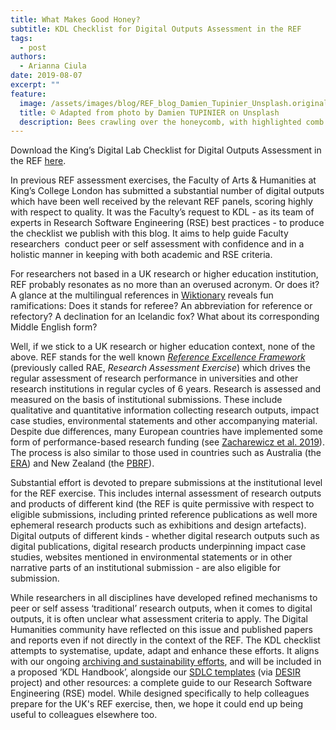 ```yaml
---
title: What Makes Good Honey?
subtitle: KDL Checklist for Digital Outputs Assessment in the REF
tags:
  - post
authors:
  - Arianna Ciula
date: 2019-08-07
excerpt: ""
feature:
  image: /assets/images/blog/REF_blog_Damien_Tupinier_Unsplash.original.jpg
  title: © Adapted from photo by Damien TUPINIER on Unsplash
  description: Bees crawling over the honeycomb, with highlighted comb's cell lines
---
```


Download the King’s Digital Lab Checklist for Digital Outputs Assessment in the REF [here](https://doi.org/10.5281/zenodo.15083720).

In previous REF assessment exercises, the Faculty of Arts & Humanities at King’s College London has submitted a substantial number of digital outputs which have been well received by the relevant REF panels, scoring highly with respect to quality. It was the Faculty’s request to KDL - as its team of experts in Research Software Engineering (RSE) best practices - to produce the checklist we publish with this blog. It aims to help guide Faculty researchers  conduct peer or self assessment with confidence and in a holistic manner in keeping with both academic and RSE criteria.

For researchers not based in a UK research or higher education institution, REF probably resonates as no more than an overused acronym. Or does it? A glance at the multilingual references in [Wiktionary](https://en.wiktionary.org/wiki/ref) reveals fun ramifications: Does it stands for referee? An abbreviation for reference or refectory? A declination for an Icelandic fox? What about its corresponding Middle English form?

Well, if we stick to a UK research or higher education context, none of the above. REF stands for the well known _[Reference Excellence Framework](https://www.ref.ac.uk/)_ (previously called RAE, _Research Assessment Exercise_) which drives the regular assessment of research performance in universities and other research institutions in regular cycles of 6 years. Research is assessed and measured on the basis of institutional submissions. These include qualitative and quantitative information collecting research outputs, impact case studies, environmental statements and other accompanying material.  Despite due differences, many European countries have implemented some form of performance-based research funding (see [Zacharewicz et al. 2019](https://doi.org/10.1093/scipol/scy041)). The process is also similar to those used in countries such as Australia (the [ERA](https://www.arc.gov.au/excellence-research-australia)) and New Zealand (the [PBRF](https://www.tec.govt.nz/funding/funding-and-performance/funding/fund-finder/performance-based-research-fund/)).

Substantial effort is devoted to prepare submissions at the institutional level for the REF exercise. This includes internal assessment of research outputs and products of different kind (the REF is quite permissive with respect to eligible submissions, including printed reference publications as well more ephemeral research products such as exhibitions and design artefacts). Digital outputs of different kinds - whether digital research outputs such as digital publications, digital research products underpinning impact case studies, websites mentioned in environmental statements or in other narrative parts of an institutional submission - are also eligible for submission.

While researchers in all disciplines have developed refined mechanisms to peer or self assess ‘traditional’ research outputs, when it comes to digital outputs, it is often unclear what assessment criteria to apply. The Digital Humanities community have reflected on this issue and published papers and reports even if not directly in the context of the REF. The KDL checklist attempts to systematise, update, adapt and enhance these efforts. It aligns with our ongoing [archiving and sustainability efforts](/our-work/archiving-sustainability/), and will be included in a proposed ‘KDL Handbook’, alongside our [SDLC templates](https://github.com/kingsdigitallab/sdlc-for-rse/wiki) (via [DESIR](https://www.dariah.eu/activities/projects-and-affiliations/desir/) project) and other resources: a complete guide to our Research Software Engineering (RSE) model. While designed specifically to help colleagues prepare for the UK's REF exercise, then, we hope it could end up being useful to colleagues elsewhere too.
